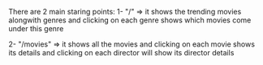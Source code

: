 There are 2 main staring points:
1- "/" => it shows the trending movies alongwith genres and clicking on each genre shows which movies come under this genre

2- "/movies" => it shows all the movies and clicking on each movie shows its details and clicking on each director will show its director details